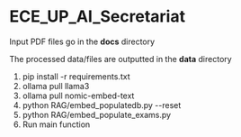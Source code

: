 # ECE_UP_AI_Secretariat
Input PDF files go in the **docs** directory

The processed data/files are outputted in the **data** directory

1) pip install -r requirements.txt
2) ollama pull llama3
3) ollama pull nomic-embed-text
4) python RAG/embed_populatedb.py --reset
5) python RAG/embed_populate_exams.py
6) Run main function
